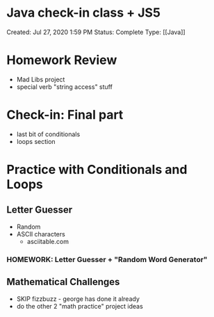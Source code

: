 # Java check-in class + JS5

Created: Jul 27, 2020 1:59 PM
Status: Complete
Type: [[Java]]

# Homework Review

- Mad Libs project
- special verb "string access" stuff

# Check-in: Final part

- last bit of conditionals
- loops section

# Practice with Conditionals and Loops

## Letter Guesser

- Random
- ASCII characters
    - asciitable.com

### HOMEWORK: Letter Guesser + "Random Word Generator"

## Mathematical Challenges

- SKIP fizzbuzz - george has done it already
- do the other 2 "math practice" project ideas